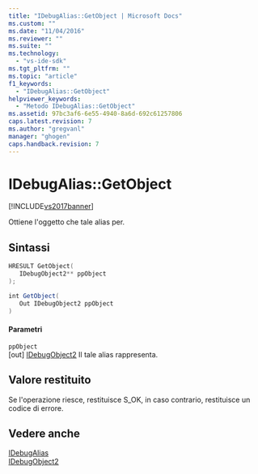 ```yaml
---
title: "IDebugAlias::GetObject | Microsoft Docs"
ms.custom: ""
ms.date: "11/04/2016"
ms.reviewer: ""
ms.suite: ""
ms.technology: 
  - "vs-ide-sdk"
ms.tgt_pltfrm: ""
ms.topic: "article"
f1_keywords: 
  - "IDebugAlias::GetObject"
helpviewer_keywords: 
  - "Metodo IDebugAlias::GetObject"
ms.assetid: 97bc3af6-6e55-4940-8a6d-692c61257806
caps.latest.revision: 7
ms.author: "gregvanl"
manager: "ghogen"
caps.handback.revision: 7
---
```

# IDebugAlias::GetObject
[!INCLUDE[vs2017banner](../../../code-quality/includes/vs2017banner.md)]

Ottiene l'oggetto che tale alias per.  
  
## Sintassi  
  
```cpp  
HRESULT GetObject(  
   IDebugObject2** ppObject  
);  
```  
  
```c#  
int GetObject(  
   Out IDebugObject2 ppObject  
)  
```  
  
#### Parametri  
 `ppObject`  
 \[out\]  [IDebugObject2](../../../extensibility/debugger/reference/idebugobject2.md) Il tale alias rappresenta.  
  
## Valore restituito  
 Se l'operazione riesce, restituisce S\_OK, in caso contrario, restituisce un codice di errore.  
  
## Vedere anche  
 [IDebugAlias](../../../extensibility/debugger/reference/idebugalias.md)   
 [IDebugObject2](../../../extensibility/debugger/reference/idebugobject2.md)